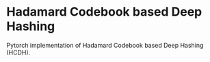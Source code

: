 # Hadamard Codebook based Deep Hashing

Pytorch implementation of Hadamard Codebook based Deep Hashing (HCDH).
